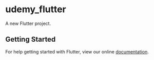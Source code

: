 # udemy_flutter

A new Flutter project.

## Getting Started

For help getting started with Flutter, view our online
[documentation](https://flutter.io/).
